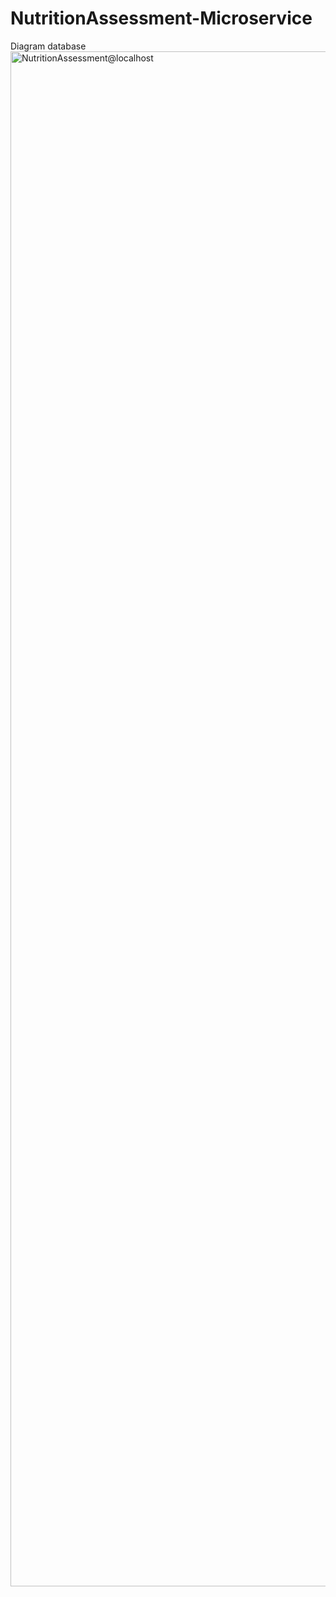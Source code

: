 # NutritionAssessment-Microservice
Diagram database
<img width="4980" height="2456" alt="NutritionAssessment@localhost" src="https://github.com/user-attachments/assets/60a31020-c2bb-46bd-9632-9b4e3121c159" />
